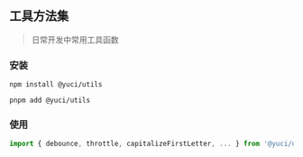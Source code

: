 ## 工具方法集

> 日常开发中常用工具函数

### 安装

```
npm install @yuci/utils
```
```
pnpm add @yuci/utils
```

### 使用

```js
import { debounce, throttle, capitalizeFirstLetter, ... } from '@yuci/utils'
```
